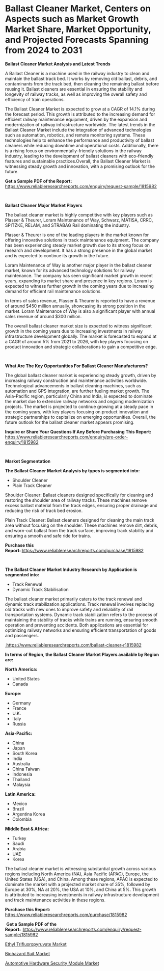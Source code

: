 <p><h1>Ballast Cleaner Market, Centers on Aspects such as Market Growth Market Share, Market Opportunity, and Projected Forecasts Spanning from 2024 to 2031</h1></p><p><strong>Ballast Cleaner Market Analysis and Latest Trends</strong></p>
<p><p>A Ballast Cleaner is a machine used in the railway industry to clean and maintain the ballast track bed. It works by removing old ballast, debris, and contaminants from the track bed, then cleaning the remaining ballast before reusing it. Ballast cleaners are essential in ensuring the stability and longevity of railway tracks, as well as improving the overall safety and efficiency of train operations.</p><p>The Ballast Cleaner Market is expected to grow at a CAGR of 14.1% during the forecast period. This growth is attributed to the increasing demand for efficient railway maintenance equipment, driven by the expansion and modernization of railway infrastructure worldwide. The latest trends in the Ballast Cleaner Market include the integration of advanced technologies such as automation, robotics, and remote monitoring systems. These technologies help to enhance the performance and productivity of ballast cleaners while reducing downtime and operational costs. Additionally, there is a rising focus on environmentally-friendly solutions in the railway industry, leading to the development of ballast cleaners with eco-friendly features and sustainable practices.Overall, the Ballast Cleaner Market is witnessing steady growth and innovation, with a promising outlook for the future.</p></p>
<p><strong>Get a Sample PDF of the Report:&nbsp;</strong> <a href="https://www.reliableresearchreports.com/enquiry/request-sample/1815982">https://www.reliableresearchreports.com/enquiry/request-sample/1815982</a></p>
<p>&nbsp;</p>
<p><strong>Ballast Cleaner Major Market Players</strong></p>
<p><p>The ballast cleaner market is highly competitive with key players such as Plasser & Theurer, Loram Maintenance of Way, Schwarz, MATISA, CRRC, SPITZKE, RELAM, and STRABAG Rail dominating the industry. </p><p>Plasser & Theurer is one of the leading players in the market known for offering innovative solutions in track maintenance equipment. The company has been experiencing steady market growth due to its strong focus on research and development. It has a strong presence in the global market and is expected to continue its growth in the future.</p><p>Loram Maintenance of Way is another major player in the ballast cleaner market, known for its advanced technology solutions for railway maintenance. The company has seen significant market growth in recent years, expanding its market share and presence in key regions. Loram is expected to witness further growth in the coming years due to increasing demand for efficient rail maintenance solutions.</p><p>In terms of sales revenue, Plasser & Theurer is reported to have a revenue of around $450 million annually, showcasing its strong position in the market. Loram Maintenance of Way is also a significant player with annual sales revenue of around $300 million. </p><p>The overall ballast cleaner market size is expected to witness significant growth in the coming years due to increasing investments in railway infrastructure development globally. The market is forecasted to expand at a CAGR of around 5% from 2021 to 2026, with key players focusing on product innovation and strategic collaborations to gain a competitive edge.</p></p>
<p>&nbsp;</p>
<p><strong>What Are The Key Opportunities For Ballast Cleaner Manufacturers?</strong></p>
<p><p>The global ballast cleaner market is experiencing steady growth, driven by increasing railway construction and maintenance activities worldwide. Technological advancements in ballast cleaning machines, such as automation and GPS integration, are further fueling market growth. The Asia-Pacific region, particularly China and India, is expected to dominate the market due to extensive railway networks and ongoing modernization projects. The market is projected to continue growing at a steady pace in the coming years, with key players focusing on product innovation and strategic partnerships to capitalize on emerging opportunities. Overall, the future outlook for the ballast cleaner market appears promising.</p></p>
<p><strong>Inquire or Share Your Questions If Any Before Purchasing This Report:</strong> <a href="https://www.reliableresearchreports.com/enquiry/pre-order-enquiry/1815982">https://www.reliableresearchreports.com/enquiry/pre-order-enquiry/1815982</a></p>
<p>&nbsp;</p>
<p><strong>Market Segmentation</strong></p>
<p><strong>The Ballast Cleaner Market Analysis by types is segmented into:</strong></p>
<p><ul><li>Shoulder Cleaner</li><li>Plain Track Cleaner</li></ul></p>
<p><p>Shoulder Cleaner: Ballast cleaners designed specifically for cleaning and restoring the shoulder area of railway tracks. These machines remove excess ballast material from the track edges, ensuring proper drainage and reducing the risk of track bed erosion.</p><p>Plain Track Cleaner: Ballast cleaners designed for cleaning the main track area without focusing on the shoulder. These machines remove dirt, debris, and worn-out ballast from the track surface, improving track stability and ensuring a smooth and safe ride for trains.</p></p>
<p><strong>Purchase this Report:&nbsp;</strong><a href="https://www.reliableresearchreports.com/purchase/1815982">https://www.reliableresearchreports.com/purchase/1815982</a></p>
<p>&nbsp;</p>
<p><strong>The Ballast Cleaner Market Industry Research by Application is segmented into:</strong></p>
<p><ul><li>Track Renewal</li><li>Dynamic Track Stabilisation</li></ul></p>
<p><p>The ballast cleaner market primarily caters to the track renewal and dynamic track stabilization applications. Track renewal involves replacing old tracks with new ones to improve safety and reliability of rail transportation systems. Dynamic track stabilization refers to the process of maintaining the stability of tracks while trains are running, ensuring smooth operation and preventing accidents. Both applications are essential for optimizing railway networks and ensuring efficient transportation of goods and passengers.</p></p>
<p><a href="https://www.reliableresearchreports.com/ballast-cleaner-r1815982">&nbsp;https://www.reliableresearchreports.com/ballast-cleaner-r1815982</a></p>
<p><strong>In terms of Region, the Ballast Cleaner Market Players available by Region are:</strong></p>
<p>
    <p> <strong> North America: </strong>
        <ul>
            <li>United States</li>
            <li>Canada</li>
        </ul>
        </p> 
    <p> <strong> Europe: </strong>
        <ul>
            <li>Germany</li>
            <li>France</li>
            <li>U.K.</li>
            <li>Italy</li>
            <li>Russia</li>
        </ul>
        </p> 
    <p> <strong> Asia-Pacific: </strong>
        <ul>
            <li>China</li>
            <li>Japan</li>
            <li>South Korea</li>
            <li>India</li>
            <li>Australia</li>
            <li>China Taiwan</li>
            <li>Indonesia</li>
            <li>Thailand</li>
            <li>Malaysia</li>
        </ul>
        </p> 
    <p> <strong> Latin America: </strong>
        <ul>
            <li>Mexico</li>
            <li>Brazil</li>
            <li>Argentina Korea</li>
            <li>Colombia</li>
        </ul>
        </p> 
    <p> <strong> Middle East & Africa: </strong>
        <ul>
            <li>Turkey</li>
            <li>Saudi</li>
            <li>Arabia</li>
            <li>UAE</li>
            <li>Korea</li>
        </ul>
    </p>
    </p>
<p><p>The ballast cleaner market is witnessing substantial growth across various regions including North America (NA), Asia Pacific (APAC), Europe, the United States (USA), and China. Among these regions, APAC is expected to dominate the market with a projected market share of 35%, followed by Europe at 30%, NA at 20%, the USA at 10%, and China at 5%. This growth is attributed to increasing investments in railway infrastructure development and track maintenance activities in these regions.</p></p>
<p><strong>Purchase this Report: </strong><a href="https://www.reliableresearchreports.com/purchase/1815982">https://www.reliableresearchreports.com/purchase/1815982</a></p>
<p>&nbsp;<strong>Get a Sample PDF of the Report:&nbsp;&nbsp;</strong><a href="https://www.reliableresearchreports.com/enquiry/request-sample/1815982">https://www.reliableresearchreports.com/enquiry/request-sample/1815982</a></p>
<p><strong></strong></p>
<p><p><a href="https://www.linkedin.com/pulse/ethyl-trifluoropyruvate-market-research-report-forecasted-9voue?trackingId=EgYxiBcdepPu49rZaHDulw%3D%3D">Ethyl Trifluoropyruvate Market</a></p><p><a href="https://www.linkedin.com/pulse/biohazard-suit-market-outlook-industry-overview-forecast-xlgdf?trackingId=Girce3kRBYTqQyc3F69ulQ%3D%3D">Biohazard Suit Market</a></p><p><a href="https://www.linkedin.com/pulse/automotive-hardware-security-module-market-research-naemc?trackingId=7nx0Fh1sEtzdALE6yRDobQ%3D%3D">Automotive Hardware Security Module Market</a></p></p>